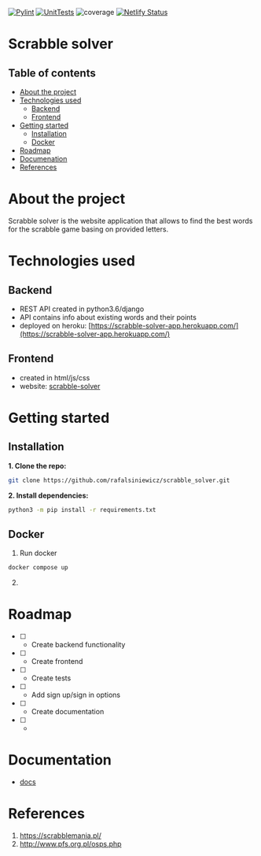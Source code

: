 [![Pylint](https://github.com/rafalsiniewicz/scrabble_solver/actions/workflows/pylint.yml/badge.svg)](https://github.com/rafalsiniewicz/scrabble_solver/actions/workflows/pylint.yml)
[![UnitTests](https://github.com/rafalsiniewicz/scrabble_solver/actions/workflows/unit_tests.yml/badge.svg)](https://github.com/rafalsiniewicz/scrabble_solver/actions/workflows/unit_tests.yml)
![coverage](https://user-images.githubusercontent.com/36672426/151042288-ef4f3f34-58e6-43ae-ad63-e19dcf8d16bc.svg)
[![Netlify Status](https://api.netlify.com/api/v1/badges/f0586e7d-d9a6-41f7-bbe9-b1620880761f/deploy-status)](https://app.netlify.com/sites/scrabble-solver/deploys)

# Scrabble solver

## Table of contents
- [About the project](#about-the-project)
- [Technologies used](#technologies-used)
  - [Backend](#backend)
  - [Frontend](#frontend)
- [Getting started](#getting-started)
  - [Installation](#installation)
  - [Docker](#docker)
- [Roadmap](#roadmap)
- [Documenation](#documentation)
- [References](#references)

# About the project
Scrabble solver is the website application that allows to find the best words for the scrabble game basing on provided letters.

# Technologies used

## Backend
- REST API created in python3.6/django
- API contains info about existing words and their points
- deployed on heroku: [https://scrabble-solver-app.herokuapp.com/](https://scrabble-solver-app.herokuapp.com/)


## Frontend
- created in html/js/css
- website: [scrabble-solver](https://scrabble-solver.netlify.app/)

# Getting started
## Installation
**1. Clone the repo:**
```bash
git clone https://github.com/rafalsiniewicz/scrabble_solver.git
```
**2. Install dependencies:**
```bash
python3 -m pip install -r requirements.txt
```


## Docker
1. Run docker
```bash
docker compose up
```
2. 

# Roadmap
- [ ] - Create backend functionality
- [ ] - Create frontend
- [ ] - Create tests
- [ ] - Add sign up/sign in options
- [ ] - Create documentation
- [ ] - 

# Documentation
- [docs](https://scrabble-solver.netlify.app/documentation/site/index.html)

# References
1. https://scrabblemania.pl/
2. http://www.pfs.org.pl/osps.php
